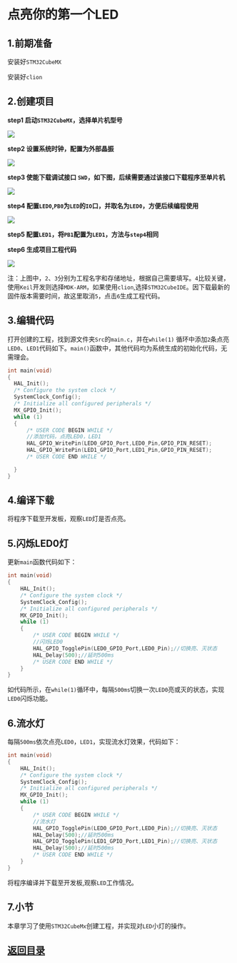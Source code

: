 # 点亮你的第一个LED

## 1.前期准备

安装好`STM32CubeMX`

安装好`clion`

## 2.创建项目

**step1 启动`STM32CubeMX`，选择单片机型号**

![](PIC/启动CubeMX.png)

**step2 设置系统时钟，配置为外部晶振**

![](PIC/RCC.jpg)

**step3 使能下载调试接口 `SWD`，如下图，后续需要通过该接口下载程序至单片机**

![](PIC/SWD.jpg)

**step4 配置`LED0`,`PB0`为`LED`的`IO`口，并取名为`LED0`，方便后续编程使用**

![](PIC/LED0.jpg)

**step5 配置`LED1`，将`PB1`配置为`LED1`，方法与`step4`相同**

**step6 生成项目工程代码**

![](PIC/generateCode.jpg)

注：上图中，`2`、`3`分别为工程名字和存储地址，根据自己需要填写。`4`比较关键，使用`Keil`开发则选择`MDK-ARM`，如果使用`clion`,选择`STM32CubeIDE`。因下载最新的固件版本需要时间，故这里取消`5`，点击`6`生成工程代码。

## 3.编辑代码

打开创建的工程，找到源文件夹`Src`的`main.c`，并在`while(1)` 循环中添加`2`条点亮`LED0`、`LED1`代码如下。`main()`函数中，其他代码均为系统生成的初始化代码，无需理会。

```c
int main(void)
{
  HAL_Init();
  /* Configure the system clock */
  SystemClock_Config();
  /* Initialize all configured peripherals */
  MX_GPIO_Init();
  while (1)
  {
      /* USER CODE BEGIN WHILE */
      //添加代码，点亮LED0，LED1
      HAL_GPIO_WritePin(LED0_GPIO_Port,LED0_Pin,GPIO_PIN_RESET);
      HAL_GPIO_WritePin(LED1_GPIO_Port,LED1_Pin,GPIO_PIN_RESET);
      /* USER CODE END WHILE */

  }
}
```

## 4.编译下载

将程序下载至开发板，观察`LED`灯是否点亮。

## 5.闪烁LED0灯

更新`main`函数代码如下：

```c
int main(void)
{
    HAL_Init();
    /* Configure the system clock */
    SystemClock_Config();
    /* Initialize all configured peripherals */
    MX_GPIO_Init();
    while (1)
    {
        /* USER CODE BEGIN WHILE */
        //闪烁LED0
        HAL_GPIO_TogglePin(LED0_GPIO_Port,LED0_Pin);//切换亮、灭状态
        HAL_Delay(500);//延时500ms
        /* USER CODE END WHILE */
    }
}
```

如代码所示，在`while(1)`循环中，每隔`500ms`切换一次`LED0`亮或灭的状态，实现`LED0`闪烁功能。

## 6.流水灯

每隔`500ms`依次点亮`LED0`，`LED1`，实现流水灯效果，代码如下：

```c
int main(void)
{
    HAL_Init();
    /* Configure the system clock */
    SystemClock_Config();
    /* Initialize all configured peripherals */
    MX_GPIO_Init();
    while (1)
    {
        /* USER CODE BEGIN WHILE */
        //流水灯
        HAL_GPIO_TogglePin(LED0_GPIO_Port,LED0_Pin);//切换亮、灭状态
        HAL_Delay(500);//延时500ms
        HAL_GPIO_TogglePin(LED1_GPIO_Port,LED1_Pin);//切换亮、灭状态
        HAL_Delay(500);//延时500ms
        /* USER CODE END WHILE */
    }
}
```

将程序编译并下载至开发板,观察`LED`工作情况。

## 7.小节

本章学习了使用`STM32CubeMx`创建工程，并实现对`LED`小灯的操作。

## [返回目录][1]
[1]: https://gitee.com/rymcu-community/nebula-pi-stm32/blob/master/README.md
